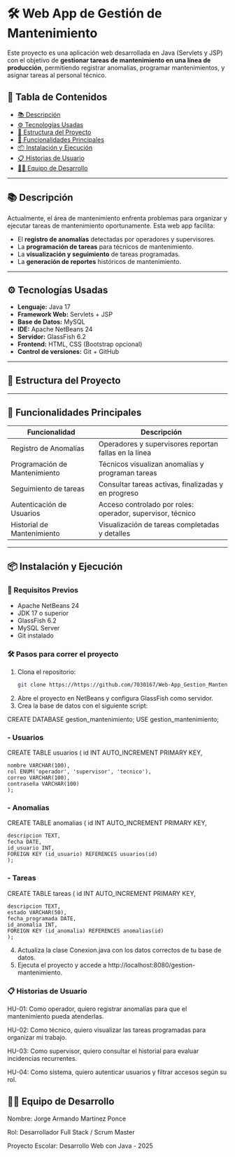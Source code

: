 # 🛠️ Web App de Gestión de Mantenimiento

Este proyecto es una aplicación web desarrollada en Java (Servlets y JSP) con el objetivo de **gestionar tareas de mantenimiento en una línea de producción**, permitiendo registrar anomalías, programar mantenimientos, y asignar tareas al personal técnico.

## 📌 Tabla de Contenidos

- [📚 Descripción](#-descripción)
- [⚙️ Tecnologías Usadas](#-tecnologías-usadas)
- [📁 Estructura del Proyecto](#-estructura-del-proyecto)
- [🧩 Funcionalidades Principales](#-funcionalidades-principales)
- [📦 Instalación y Ejecución](#-instalación-y-ejecución)
- [📋 Historias de Usuario](#-historias-de-usuario)
- [🧑‍💻 Equipo de Desarrollo](#-equipo-de-desarrollo)

---

## 📚 Descripción

Actualmente, el área de mantenimiento enfrenta problemas para organizar y ejecutar tareas de mantenimiento oportunamente. Esta web app facilita:

- El **registro de anomalías** detectadas por operadores y supervisores.
- La **programación de tareas** para técnicos de mantenimiento.
- La **visualización y seguimiento** de tareas programadas.
- La **generación de reportes** históricos de mantenimiento.

---

## ⚙️ Tecnologías Usadas

- **Lenguaje:** Java 17
- **Framework Web:** Servlets + JSP
- **Base de Datos:** MySQL
- **IDE:** Apache NetBeans 24
- **Servidor:** GlassFish 6.2
- **Frontend:** HTML, CSS (Bootstrap opcional)
- **Control de versiones:** Git + GitHub

---

## 📁 Estructura del Proyecto




---

## 🧩 Funcionalidades Principales

| Funcionalidad                         | Descripción                                                   |
|--------------------------------------|---------------------------------------------------------------|
| Registro de Anomalías                | Operadores y supervisores reportan fallas en la línea         |
| Programación de Mantenimiento        | Técnicos visualizan anomalías y programan tareas              |
| Seguimiento de tareas                | Consultar tareas activas, finalizadas y en progreso           |
| Autenticación de Usuarios            | Acceso controlado por roles: operador, supervisor, técnico    |
| Historial de Mantenimiento           | Visualización de tareas completadas y detalles                |

---

## 📦 Instalación y Ejecución

### 🔧 Requisitos Previos

- Apache NetBeans 24
- JDK 17 o superior
- GlassFish 6.2
- MySQL Server
- Git instalado

### 🛠️ Pasos para correr el proyecto

1. Clona el repositorio:
   ```bash
   git clone https://https://github.com/7030167/Web-App_Gestion_Mantenimiento_jorge-mtz.git

2. Abre el proyecto en NetBeans y configura GlassFish como servidor.
3. Crea la base de datos con el siguiente script:

 CREATE DATABASE gestion_mantenimiento;
USE gestion_mantenimiento;

### - Usuarios

CREATE TABLE usuarios (
    id INT AUTO_INCREMENT PRIMARY KEY,
    
    nombre VARCHAR(100), 
    rol ENUM('operador', 'supervisor', 'tecnico'),
    correo VARCHAR(100),
    contraseña VARCHAR(100)
    );

### - Anomalías

CREATE TABLE anomalias (
    id INT AUTO_INCREMENT PRIMARY KEY,
    
    descripcion TEXT,
    fecha DATE,
    id_usuario INT,
    FOREIGN KEY (id_usuario) REFERENCES usuarios(id)
    );

### - Tareas

CREATE TABLE tareas (
    id INT AUTO_INCREMENT PRIMARY KEY,
    
    descripcion TEXT,
    estado VARCHAR(50),
    fecha_programada DATE,
    id_anomalia INT,
    FOREIGN KEY (id_anomalia) REFERENCES anomalias(id)
    );

  
4. Actualiza la clase Conexion.java con los datos correctos de tu base de datos.
6. Ejecuta el proyecto y accede a http://localhost:8080/gestion-mantenimiento.  



### 📋 Historias de Usuario

HU-01: Como operador, quiero registrar anomalías para que el mantenimiento pueda atenderlas.

HU-02: Como técnico, quiero visualizar las tareas programadas para organizar mi trabajo.

HU-03: Como supervisor, quiero consultar el historial para evaluar incidencias recurrentes.

HU-04: Como sistema, quiero autenticar usuarios y filtrar accesos según su rol.




## 🧑‍💻 Equipo de Desarrollo
Nombre: Jorge Armando Martínez Ponce

Rol: Desarrollador Full Stack / Scrum Master

Proyecto Escolar: Desarrollo Web con Java - 2025
